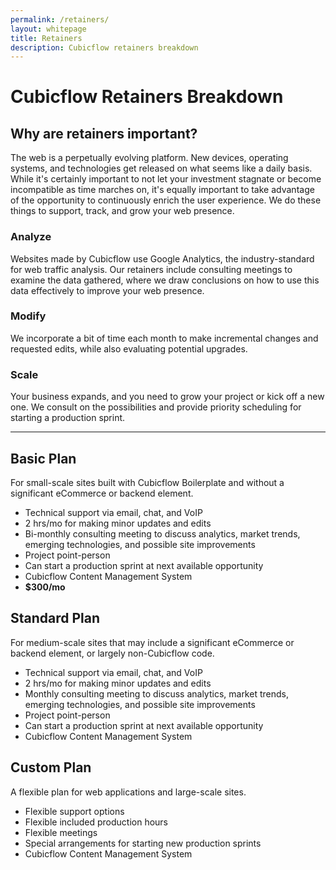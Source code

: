 ```yaml
---
permalink: /retainers/
layout: whitepage
title: Retainers
description: Cubicflow retainers breakdown
---
```


# Cubicflow Retainers Breakdown

## Why are retainers important?

The web is a perpetually evolving platform. New devices, operating systems, and technologies get released on what seems like a daily basis. While it's certainly important to not let your investment stagnate or become incompatible as time marches on, it's equally important to take advantage of the opportunity to continuously enrich the user experience. We do these things to support, track, and grow your web presence.

### Analyze
Websites made by Cubicflow use Google Analytics, the industry-standard for web traffic analysis. Our retainers include consulting meetings to examine the data gathered, where we draw conclusions on how to use this data effectively to improve your web presence.

### Modify
We incorporate a bit of time each month to make incremental changes and requested edits, while also evaluating potential upgrades.

### Scale
Your business expands, and you need to grow your project or kick off a new one. We consult on the possibilities and provide priority scheduling for starting a production sprint.

---

## Basic Plan

For small-scale sites built with Cubicflow Boilerplate and without a significant eCommerce or backend element.

* Technical support via email, chat, and VoIP
* 2 hrs/mo for making minor updates and edits
* Bi-monthly consulting meeting to discuss analytics, market trends, emerging technologies, and possible site improvements
* Project point-person
* Can start a production sprint at next available opportunity
* Cubicflow Content Management System
* **$300/mo**

## Standard Plan

For medium-scale sites that may include a significant eCommerce or backend element, or largely non-Cubicflow code.

* Technical support via email, chat, and VoIP
* 2 hrs/mo for making minor updates and edits
* Monthly consulting meeting to discuss analytics, market trends, emerging technologies, and possible site improvements
* Project point-person
* Can start a production sprint at next available opportunity
* Cubicflow Content Management System

## Custom Plan

A flexible plan for web applications and large-scale sites.

* Flexible support options
* Flexible included production hours
* Flexible meetings
* Special arrangements for starting new production sprints
* Cubicflow Content Management System
